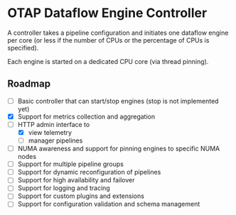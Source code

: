 # OTAP Dataflow Engine Controller

A controller takes a pipeline configuration and initiates one dataflow engine
per core (or less if the number of CPUs or the percentage of CPUs is
specified).

Each engine is started on a dedicated CPU core (via thread pinning).

## Roadmap

- [ ] Basic controller that can start/stop engines (stop is not implemented yet)
- [X] Support for metrics collection and aggregation
- [ ] HTTP admin interface to
  - [X] view telemetry
  - [ ] manager pipelines
- [ ] NUMA awareness and support for pinning engines to specific NUMA nodes
- [ ] Support for multiple pipeline groups
- [ ] Support for dynamic reconfiguration of pipelines
- [ ] Support for high availability and failover
- [ ] Support for logging and tracing
- [ ] Support for custom plugins and extensions
- [ ] Support for configuration validation and schema management
